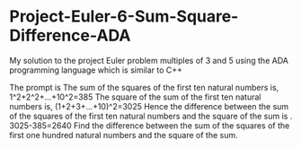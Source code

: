 # Project-Euler-6-Sum-Square-Difference-ADA

My solution to the project Euler problem multiples of 3 and 5 using the ADA programming language which is similar to C++

The prompt is
The sum of the squares of the first ten natural numbers is,
1^2+2^2+...+10^2=385
The square of the sum of the first ten natural numbers is,
(1+2+3+...+10)^2=3025
Hence the difference between the sum of the squares of the first ten natural numbers and the square of the sum is .
3025-385=2640
Find the difference between the sum of the squares of the first one hundred natural numbers and the square of the sum.
